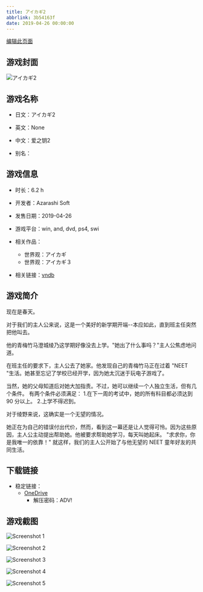 ```yaml
---
title: アイカギ2
abbrlink: 3b54163f
date: 2019-04-26 00:00:00
---
```

[编辑此页面](https://github.com/ACG-3/ADV3-source/blob/main/source/_posts/games/%E3%82%A2%E3%82%A4%E3%83%99%E3%83%A4.md)

## 游戏封面

![アイカギ2](https://pan.timero.xyz/d/onedrive/img_lib_001/%E3%82%A2%E3%82%A4%E3%83%99%E3%83%A4_cover.avif)


## 游戏名称

- 日文：アイカギ2
- 英文：None
- 中文：爱之钥2

- 别名：


## 游戏信息

- 时长：6.2 h
- 开发者：Azarashi Soft
- 发售日期：2019-04-26
- 游戏平台：win, and, dvd, ps4, swi
- 相关作品：
   - 世界观：アイカギ
   - 世界观：アイカギ３

- 相关链接：[vndb](https://vndb.org/v24618)


## 游戏简介

现在是春天。

对于我们的主人公来说，这是一个美好的新学期开端--本应如此，直到班主任突然把他叫去。

他的青梅竹马澄城绫乃这学期好像没去上学。"她出了什么事吗？"主人公焦虑地问道。

在班主任的要求下，主人公去了她家。他发现自己的青梅竹马正在过着 "NEET "生活。她甚至忘记了学校已经开学，因为她太沉迷于玩电子游戏了。

当然，她的父母知道后对她大加指责。不过，她可以继续一个人独立生活，但有几个条件。
有两个条件必须满足：
1.在下一周的考试中，她的所有科目都必须达到 90 分以上。
2.上学不得迟到。

对于绫野来说，这确实是一个无望的情况。

她正在为自己的错误付出代价，然而，看到这一幕还是让人觉得可怜。因为这些原因，主人公主动提出帮助她。他被要求帮助她学习，每天叫她起床。
"求求你，你是我唯一的依靠！"
就这样，我们的主人公开始了与他无望的 NEET 童年好友的共同生活。




## 下载链接

- 稳定链接：
    - [OneDrive](https://pan.timero.xyz/onedrive/adv_lib_001/%E3%82%A2%E3%82%A4%E3%83%99%E3%83%A4)
        - 解压密码：ADV!



## 游戏截图


![Screenshot 1](https://pan.timero.xyz/d/onedrive/img_lib_001/%E3%82%A2%E3%82%A4%E3%83%99%E3%83%A4_Screenshot_1.avif)

![Screenshot 2](https://pan.timero.xyz/d/onedrive/img_lib_001/%E3%82%A2%E3%82%A4%E3%83%99%E3%83%A4_Screenshot_2.avif)

![Screenshot 3](https://pan.timero.xyz/d/onedrive/img_lib_001/%E3%82%A2%E3%82%A4%E3%83%99%E3%83%A4_Screenshot_3.avif)

![Screenshot 4](https://pan.timero.xyz/d/onedrive/img_lib_001/%E3%82%A2%E3%82%A4%E3%83%99%E3%83%A4_Screenshot_4.avif)

![Screenshot 5](https://pan.timero.xyz/d/onedrive/img_lib_001/%E3%82%A2%E3%82%A4%E3%83%99%E3%83%A4_Screenshot_5.avif)

